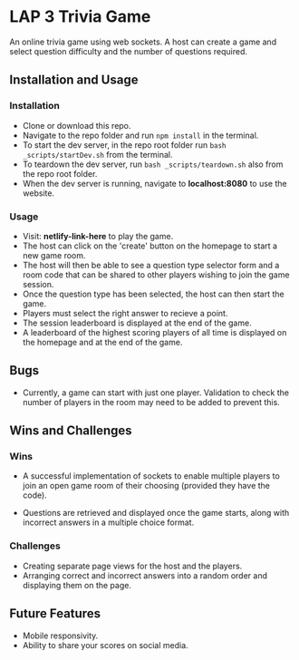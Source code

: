 # LAP 3 Trivia Game
An online trivia game using web sockets. A host can create a game and select question difficulty and the number of questions required. 

## Installation and Usage

### Installation
- Clone or download this repo.
- Navigate to the repo folder and run `npm install` in the terminal.
- To start the dev server, in the repo root folder run `bash _scripts/startDev.sh` from the terminal.
- To teardown the dev server, run `bash _scripts/teardown.sh` also from the repo root folder.
- When the dev server is running, navigate to **localhost:8080** to use the website.

### Usage
- Visit: **netlify-link-here** to play the game.
- The host can click on the 'create' button on the homepage to start a new game room.
- The host will then be able to see a question type selector form and a room code that can be shared to other players wishing to join the game session.
- Once the question type has been selected, the host can then start the game.
- Players must select the right answer to recieve a point.
- The session leaderboard is displayed at the end of the game.
- A leaderboard of the highest scoring players of all time is displayed on the homepage and at the end of the game.

## Bugs
- Currently, a game can start with just one player. Validation to check the number of players in the room may need to be added to prevent this.

## Wins and Challenges

### Wins
- A successful implementation of sockets to enable multiple players to join an open game room of their choosing (provided they have the code).

- Questions are retrieved and displayed once the game starts, along with incorrect answers in a multiple choice format.

### Challenges
- Creating separate page views for the host and the players.
- Arranging correct and incorrect answers into a random order and displaying them on the page.

## Future Features
- Mobile responsivity.
- Ability to share your scores on social media.